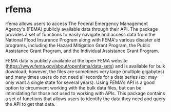 # rfema
 rfema allows users to access The Federal Emergency Management Agency's (FEMA)  publicly available data through their API. The package provides a set of functions to easily navigate and access data  from the National Flood Insurance Program along with FEMA's various disaster aid programs, including the Hazard Mitigation Grant Program, the Public Assistance Grant Program, and the Individual Assistance Grant Program.
 
 FEMA data is publicly available at the open FEMA website (https://www.fema.gov/about/openfema/data-sets) and is avaliable for bulk download, however, the files are sometimes very large (multiple gigabytes) and many times users do not need all records for a data series (ex: may only want a single state for several years). Using FEMA's API is a good option to circumvent working with the bulk data files, but can be intimidating for those not used to working with APIs. This package contains a set of functions that allows users to identify the data they need and query the API to get that data. 

 